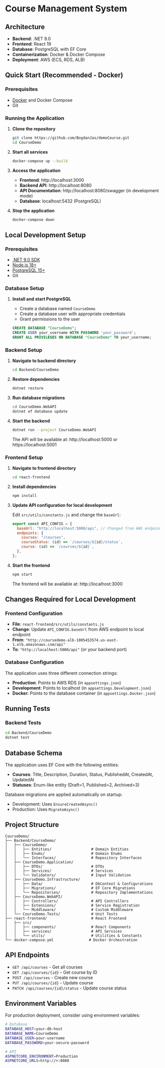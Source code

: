 # Course Management System
## Architecture

- **Backend**: .NET 9.0
- **Frontend**: React 19
- **Database**: PostgreSQL with EF Core
- **Containerization**: Docker & Docker Compose
- **Deployment**: AWS (ECS, RDS, ALB)

## Quick Start (Recommended - Docker)

### Prerequisites

- [Docker](https://www.docker.com/get-started) and Docker Compose
- Git

### Running the Application

1. **Clone the repository**

   ```bash
   git clone https://github.com/BogdanJas/demoCourse.git
   cd CourseDemo
   ```

2. **Start all services**

   ```bash
   docker-compose up --build
   ```

3. **Access the application**

   - **Frontend**: http://localhost:3000
   - **Backend API**: http://localhost:8080
   - **API Documentation**: http://localhost:8080/swagger (in development mode)
   - **Database**: localhost:5432 (PostgreSQL)

4. **Stop the application**
   ```bash
   docker-compose down
   ```

## Local Development Setup

### Prerequisites

- [.NET 9.0 SDK](https://dotnet.microsoft.com/download)
- [Node.js 18+](https://nodejs.org/)
- [PostgreSQL 15+](https://www.postgresql.org/download/)
- Git

### Database Setup

1. **Install and start PostgreSQL**

   - Create a database named `CourseDemo`
   - Create a database user with appropriate credentials
   - Grant permissions to the user

   ```sql
   CREATE DATABASE "CourseDemo";
   CREATE USER your_username WITH PASSWORD 'your_password';
   GRANT ALL PRIVILEGES ON DATABASE "CourseDemo" TO your_username;
   ```

### Backend Setup

1. **Navigate to backend directory**

   ```bash
   cd Backend/CourseDemo
   ```

2. **Restore dependencies**

   ```bash
   dotnet restore
   ```

3. **Run database migrations**

   ```bash
   cd CourseDemo.WebAPI
   dotnet ef database update
   ```

4. **Start the backend**

   ```bash
   dotnet run --project CourseDemo.WebAPI
   ```

   The API will be available at: http://localhost:5000 or https://localhost:5001

### Frontend Setup

1. **Navigate to frontend directory**

   ```bash
   cd react-frontend
   ```

2. **Install dependencies**

   ```bash
   npm install
   ```

3. **Update API configuration for local development**

   Edit `src/utils/constants.js` and change the `baseUrl`:

   ```javascript
   export const API_CONFIG = {
     baseUrl: "http://localhost:5000/api", // Changed from AWS endpoint
     endpoints: {
       courses: "/courses",
       courseStatus: (id) => `/courses/${id}/status`,
       course: (id) => `/courses/${id}`,
     },
   };
   ```

4. **Start the frontend**

   ```bash
   npm start
   ```

   The frontend will be available at: http://localhost:3000

## Changes Required for Local Development

### Frontend Configuration

- **File**: `react-frontend/src/utils/constants.js`
- **Change**: Update `API_CONFIG.baseUrl` from AWS endpoint to local endpoint
- **From**: `"http://coursedemo-alb-1005453574.us-east-1.elb.amazonaws.com/api"`
- **To**: `"http://localhost:5000/api"` (or your backend port)

### Database Configuration

The application uses three different connection strings:

- **Production**: Points to AWS RDS (in `appsettings.json`)
- **Development**: Points to localhost (in `appsettings.Development.json`)
- **Docker**: Points to the database container (in `appsettings.Docker.json`)

## Running Tests

### Backend Tests

```bash
cd Backend/CourseDemo
dotnet test
```

## Database Schema

The application uses EF Core with the following entities:

- **Courses**: Title, Description, Duration, Status, PublishedAt, CreatedAt, UpdatedAt
- **Statuses**: Enum-like entity (Draft=1, Published=2, Archived=3)

Database migrations are applied automatically on startup:

- Development: Uses `EnsureCreatedAsync()`
- Production: Uses `MigrateAsync()`

## Project Structure

```
CourseDemo/
├── Backend/CourseDemo/
│   ├── CourseDemo/
│   │   ├── Entities/                  # Domain Entities
│   │   ├── Enums/                     # Domain Enums
│   │   └── Interfaces/                # Repository Interfaces
│   ├── CourseDemo.Application/
│   │   ├── DTOs/                      # DTOs
│   │   ├── Services/                  # Services
│   │   └── Validators/                # Input Validation
│   ├── CourseDemo.Infrastructure/
│   │   ├── Data/                      # DbContext & Configurations
│   │   ├── Migrations/                # EF Core Migrations
│   │   └── Repositories/              # Repository Implementations
│   ├── CourseDemo.WebAPI/
│   │   ├── Controllers/               # API Controllers
│   │   ├── Extensions/                # Service Registration
│   │   └── Middleware/                # Custom Middleware
│   └── CourseDemo.Tests/              # Unit Tests
├── react-frontend/                    # React Frontend
│   ├── src/
│   │   ├── components/                # React Components
│   │   ├── services/                  # API Services
│   │   └── utils/                     # Utilities & Constants
└── docker-compose.yml                # Docker Orchestration
```

## API Endpoints

- `GET /api/courses` - Get all courses
- `GET /api/courses/{id}` - Get course by ID
- `POST /api/courses` - Create new course
- `PUT /api/courses/{id}` - Update course
- `PATCH /api/courses/{id}/status` - Update course status

## Environment Variables

For production deployment, consider using environment variables:

```bash
# Database
DATABASE_HOST=your-db-host
DATABASE_NAME=CourseDemo
DATABASE_USER=your-username
DATABASE_PASSWORD=your-secure-password

# API
ASPNETCORE_ENVIRONMENT=Production
ASPNETCORE_URLS=http://+:8080
```
